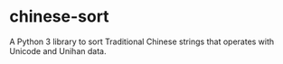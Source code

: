 # chinese-sort
A Python 3 library to sort Traditional Chinese strings that operates with Unicode and Unihan data.
